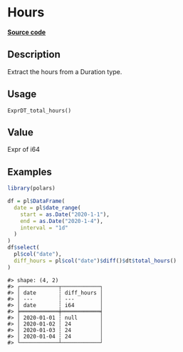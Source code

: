 

# Hours

[**Source code**](https://github.com/pola-rs/r-polars/tree/main/R/expr__datetime.R#L789)

## Description

Extract the hours from a Duration type.

## Usage

<pre><code class='language-R'>ExprDT_total_hours()
</code></pre>

## Value

Expr of i64

## Examples

``` r
library(polars)

df = pl$DataFrame(
  date = pl$date_range(
    start = as.Date("2020-1-1"),
    end = as.Date("2020-1-4"),
    interval = "1d"
  )
)
df$select(
  pl$col("date"),
  diff_hours = pl$col("date")$diff()$dt$total_hours()
)
```

    #> shape: (4, 2)
    #> ┌────────────┬────────────┐
    #> │ date       ┆ diff_hours │
    #> │ ---        ┆ ---        │
    #> │ date       ┆ i64        │
    #> ╞════════════╪════════════╡
    #> │ 2020-01-01 ┆ null       │
    #> │ 2020-01-02 ┆ 24         │
    #> │ 2020-01-03 ┆ 24         │
    #> │ 2020-01-04 ┆ 24         │
    #> └────────────┴────────────┘
